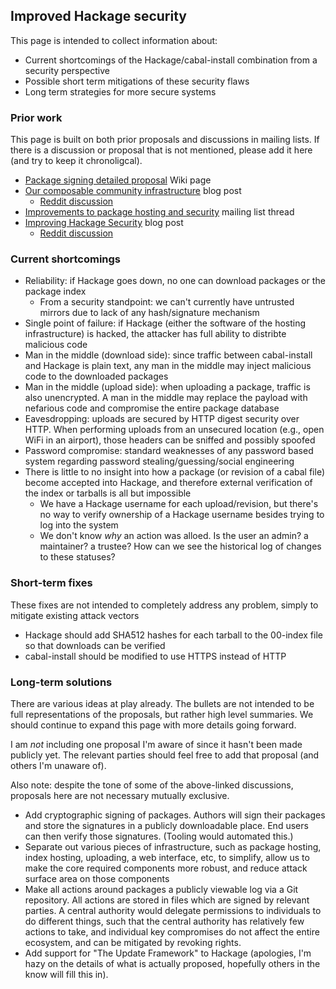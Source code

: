 ## Improved Hackage security

This page is intended to collect information about:

* Current shortcomings of the Hackage/cabal-install combination from a security perspective
* Possible short term mitigations of these security flaws
* Long term strategies for more secure systems

### Prior work

This page is built on both prior proposals and discussions in mailing lists. If
there is a discussion or proposal that is not mentioned, please add it here
(and try to keep it chronoligcal).

* [Package signing detailed proposal](https://github.com/commercialhaskell/commercialhaskell/wiki/Package-signing-detailed-propsal) Wiki page
* [Our composable community infrastructure](https://www.fpcomplete.com/blog/2015/03/composable-community-infrastructure) blog post
    * [Reddit discussion](http://www.reddit.com/r/haskell/comments/30dfxi/fpcomplete_blog_our_composable_community/)
* [Improvements to package hosting and security](https://groups.google.com/d/msg/commercialhaskell/PTbC0p_YFvk/8XqS8wDxgqEJ) mailing list thread
* [Improving Hackage Security](http://www.well-typed.com/blog/2015/04/improving-hackage-security/) blog post
    * [Reddit discussion](http://www.reddit.com/r/haskell/comments/32sezy/ongoing_work_to_improve_hackage_security/)

### Current shortcomings

* Reliability: if Hackage goes down, no one can download packages or the package index
    * From a security standpoint: we can't currently have untrusted mirrors due to lack of any hash/signature mechanism
* Single point of failure: if Hackage (either the software of the hosting infrastructure) is hacked, the attacker has full ability to distribte malicious code
* Man in the middle (download side): since traffic between cabal-install and Hackage is plain text, any man in the middle may inject malicious code to the downloaded packages
* Man in the middle (upload side): when uploading a package, traffic is also unencrypted. A man in the middle may replace the payload with nefarious code and compromise the entire package database
* Eavesdropping: uploads are secured by HTTP digest security over HTTP. When performing uploads from an unsecured location (e.g., open WiFi in an airport), those headers can be sniffed and possibly spoofed
* Password compromise: standard weaknesses of any password based system regarding password stealing/guessing/social engineering
* There is little to no insight into how a package (or revision of a cabal file) become accepted into Hackage, and therefore external verification of the index or tarballs is all but impossible
    * We have a Hackage username for each upload/revision, but there's no way to verify ownership of a Hackage username besides trying to log into the system
    * We don't know *why* an action was alloed. Is the user an admin? a maintainer? a trustee? How can we see the historical log of changes to these statuses?

### Short-term fixes

These fixes are not intended to completely address any problem, simply to mitigate existing attack vectors

* Hackage should add SHA512 hashes for each tarball to the 00-index file so that downloads can be verified
* cabal-install should be modified to use HTTPS instead of HTTP

### Long-term solutions

There are various ideas at play already. The bullets are not intended to be
full representations of the proposals, but rather high level summaries. We
should continue to expand this page with more details going forward.

I am *not* including one proposal I'm aware of since it hasn't been made
publicly yet. The relevant parties should feel free to add that proposal (and
others I'm unaware of).

Also note: despite the tone of some of the above-linked discussions, proposals
here are not necessary mutually exclusive.

* Add cryptographic signing of packages. Authors will sign their packages and store the signatures in a publicly downloadable place. End users can then verify those signatures. (Tooling would automated this.)
* Separate out various pieces of infrastructure, such as package hosting, index hosting, uploading, a web interface, etc, to simplify, allow us to make the core required components more robust, and reduce attack surface area on those components
* Make all actions around packages a publicly viewable log via a Git repository. All actions are stored in files which are signed by relevant parties. A central authority would delegate permissions to individuals to do different things, such that the central authority has relatively few actions to take, and individual key compromises do not affect the entire ecosystem, and can be mitigated by revoking rights.
* Add support for "The Update Framework" to Hackage (apologies, I'm hazy on the details of what is actually proposed, hopefully others in the know will fill this in).
